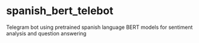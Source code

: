 # spanish_bert_telebot
Telegram bot using pretrained spanish language BERT models for sentiment analysis and question answering
